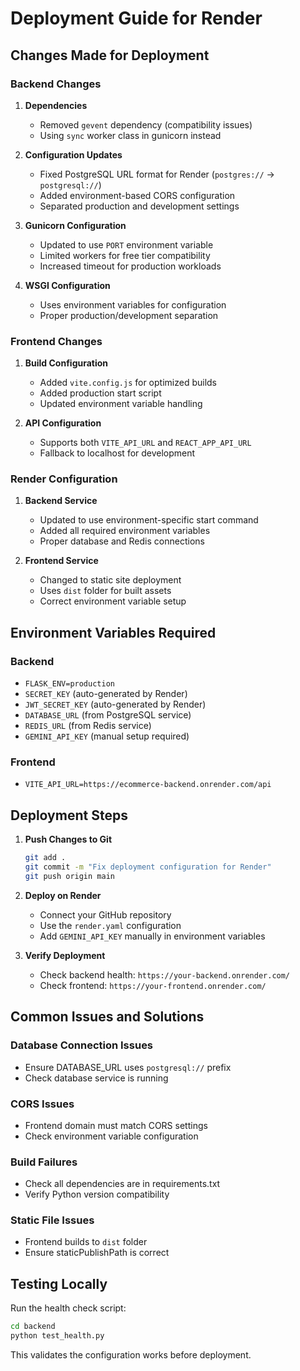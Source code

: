 # Deployment Guide for Render

## Changes Made for Deployment

### Backend Changes

1. **Dependencies**
   - Removed `gevent` dependency (compatibility issues)
   - Using `sync` worker class in gunicorn instead

2. **Configuration Updates**
   - Fixed PostgreSQL URL format for Render (`postgres://` → `postgresql://`)
   - Added environment-based CORS configuration
   - Separated production and development settings

3. **Gunicorn Configuration**
   - Updated to use `PORT` environment variable
   - Limited workers for free tier compatibility
   - Increased timeout for production workloads

4. **WSGI Configuration**
   - Uses environment variables for configuration
   - Proper production/development separation

### Frontend Changes

1. **Build Configuration**
   - Added `vite.config.js` for optimized builds
   - Added production start script
   - Updated environment variable handling

2. **API Configuration**
   - Supports both `VITE_API_URL` and `REACT_APP_API_URL`
   - Fallback to localhost for development

### Render Configuration

1. **Backend Service**
   - Updated to use environment-specific start command
   - Added all required environment variables
   - Proper database and Redis connections

2. **Frontend Service**
   - Changed to static site deployment
   - Uses `dist` folder for built assets
   - Correct environment variable setup

## Environment Variables Required

### Backend
- `FLASK_ENV=production`
- `SECRET_KEY` (auto-generated by Render)
- `JWT_SECRET_KEY` (auto-generated by Render)
- `DATABASE_URL` (from PostgreSQL service)
- `REDIS_URL` (from Redis service)
- `GEMINI_API_KEY` (manual setup required)

### Frontend
- `VITE_API_URL=https://ecommerce-backend.onrender.com/api`

## Deployment Steps

1. **Push Changes to Git**
   ```bash
   git add .
   git commit -m "Fix deployment configuration for Render"
   git push origin main
   ```

2. **Deploy on Render**
   - Connect your GitHub repository
   - Use the `render.yaml` configuration
   - Add `GEMINI_API_KEY` manually in environment variables

3. **Verify Deployment**
   - Check backend health: `https://your-backend.onrender.com/`
   - Check frontend: `https://your-frontend.onrender.com/`

## Common Issues and Solutions

### Database Connection Issues
- Ensure DATABASE_URL uses `postgresql://` prefix
- Check database service is running

### CORS Issues
- Frontend domain must match CORS settings
- Check environment variable configuration

### Build Failures
- Check all dependencies are in requirements.txt
- Verify Python version compatibility

### Static File Issues
- Frontend builds to `dist` folder
- Ensure staticPublishPath is correct

## Testing Locally

Run the health check script:
```bash
cd backend
python test_health.py
```

This validates the configuration works before deployment.

